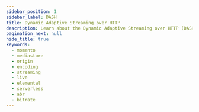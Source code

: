 ```yaml
---
sidebar_position: 1
sidebar_label: DASH
title: Dynamic Adaptive Streaming over HTTP
description: Learn about the Dynamic Adaptive Streaming over HTTP (DASH) protocol and how it works
pagination_next: null
hide_title: true
keywords:
  - momento
  - mediastore
  - origin
  - encoding
  - streaming
  - live
  - elemental
  - serverless
  - abr
  - bitrate
---
```

